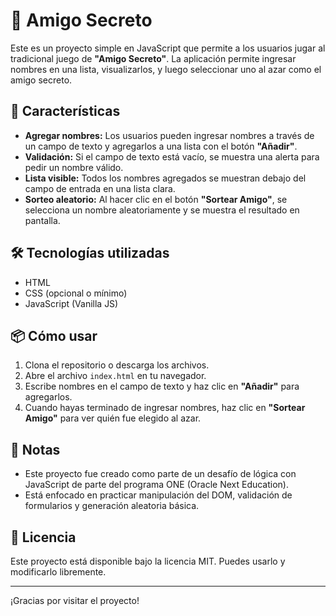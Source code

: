 # 🎁 Amigo Secreto

Este es un proyecto simple en JavaScript que permite a los usuarios jugar al tradicional juego de **"Amigo Secreto"**. La aplicación permite ingresar nombres en una lista, visualizarlos, y luego seleccionar uno al azar como el amigo secreto.

## 🚀 Características

- **Agregar nombres:** Los usuarios pueden ingresar nombres a través de un campo de texto y agregarlos a una lista con el botón **"Añadir"**.
- **Validación:** Si el campo de texto está vacío, se muestra una alerta para pedir un nombre válido.
- **Lista visible:** Todos los nombres agregados se muestran debajo del campo de entrada en una lista clara.
- **Sorteo aleatorio:** Al hacer clic en el botón **"Sortear Amigo"**, se selecciona un nombre aleatoriamente y se muestra el resultado en pantalla.

## 🛠️ Tecnologías utilizadas

- HTML
- CSS (opcional o mínimo)
- JavaScript (Vanilla JS)

## 📦 Cómo usar

1. Clona el repositorio o descarga los archivos.
2. Abre el archivo `index.html` en tu navegador.
3. Escribe nombres en el campo de texto y haz clic en **"Añadir"** para agregarlos.
4. Cuando hayas terminado de ingresar nombres, haz clic en **"Sortear Amigo"** para ver quién fue elegido al azar.

## 📝 Notas

- Este proyecto fue creado como parte de un desafío de lógica con JavaScript de parte del programa ONE (Oracle Next Education).
- Está enfocado en practicar manipulación del DOM, validación de formularios y generación aleatoria básica.

## 📄 Licencia

Este proyecto está disponible bajo la licencia MIT. Puedes usarlo y modificarlo libremente.

---

¡Gracias por visitar el proyecto!


